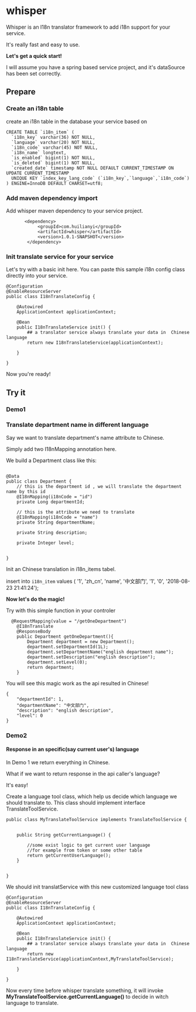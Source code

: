 # whisper
Whisper is an I18n translator framework to add i18n support for your service.

It's really fast and easy to use.

**Let's get a quick start!**

I will assume you have a spring based service project, and it's dataSource has been set correctly.


## Prepare
### Create an i18n table
create an i18n table in the database your service based on

```
CREATE TABLE `i18n_item` (
  `i18n_key` varchar(36) NOT NULL,
  `language` varchar(20) NOT NULL,
  `i18n_code` varchar(45) NOT NULL,
  `i18n_name` longtext,
  `is_enabled` bigint(1) NOT NULL,
  `is_deleted` bigint(1) NOT NULL,
  `created_date` timestamp NOT NULL DEFAULT CURRENT_TIMESTAMP ON UPDATE CURRENT_TIMESTAMP
  UNIQUE KEY `index_key_lang_code` (`i18n_key`,`language`,`i18n_code`)
) ENGINE=InnoDB DEFAULT CHARSET=utf8;

```
### Add maven dependency import
Add whisper maven dependency to your service project.
```
       <dependency>
            <groupId>com.huilianyi</groupId>
            <artifactId>whisper</artifactId>
            <version>1.0.1-SNAPSHOT</version>
        </dependency>
```

### Init translate service for your service
Let's try with a basic init here. You can paste this sample i18n config class directly into your service.
```
@Configuration
@EnableResourceServer
public class I18nTranslateConfig {

    @Autowired
    ApplicationContext applicationContext;

    @Bean
    public I18nTranslateService init() {
        ## a translator service always translate your data in  Chinese language
        return new I18nTranslateService(applicationContext);

    }

}
```

Now you're ready!


## Try it
### Demo1 
### Translate department name in different language
Say we want to translate department's name attribute to Chinese.

Simply add two I18nMapping annotation here.

We build a Department class like this:



```

@Data
public class Department {
    // this is the department id , we will translate the department name by this id
    @I18nMapping(i18nCode = "id")
    private Long departmentId;
    
    // this is the attribute we need to translate
    @I18nMapping(i18nCode = "name")
    private String departmentName;

    private String description;
    
    private Integer level;
    
    
}

```


Init an Chinese translation in i18n_items tabel.

insert into `i18n_item`  values ( '1', 'zh_cn', 'name', '中文部门', '1', '0', '2018-08-23 21:41:24');



**Now let's do the magic!**


Try with this simple function in your controler
```
  @RequestMapping(value = "/getOneDepartment")
    @I18nTranslate
    @ResponseBody
    public Department getOneDepartment(){
        Department department = new Department();
        department.setDepartmentId(1L);
        department.setDepartmentName("english department name");
        department.setDescription("english description");
        department.setLevel(0);
        return department;
    }
```


You will see this magic work as the api resulted in Chinese!
```
{
    "departmentId": 1,
    "departmentName": "中文部门",
    "description": "english description",
    "level": 0
}
```

### Demo2
#### Response in an specific(say current user's)  language
In Demo 1 we return everything in Chinese.

What if we want to return response in the api caller's language?

It's easy!

Create a language tool class, which help us decide which language we should translate to.
This class should implement interface TranslateToolService.

```
public class MyTranslateToolService implements TranslateToolService {


    public String getCurrentLanguage() {

        //some exist logic to get current user language
        //for example from token or some other table
        return getCurrentUserLanguage();
    }


}

```

We should init translatService with this new customized language tool class

```
@Configuration
@EnableResourceServer
public class I18nTranslateConfig {

    @Autowired
    ApplicationContext applicationContext;

    @Bean
    public I18nTranslateService init() {
        ## a translator service always translate your data in  Chinese language
        return new I18nTranslateService(applicationContext,MyTranslateToolService);

    }

}
```


Now every time before whisper translate something, it  will invoke **MyTranslateToolService.getCurrentLanguage()** to decide in witch language to translate.
